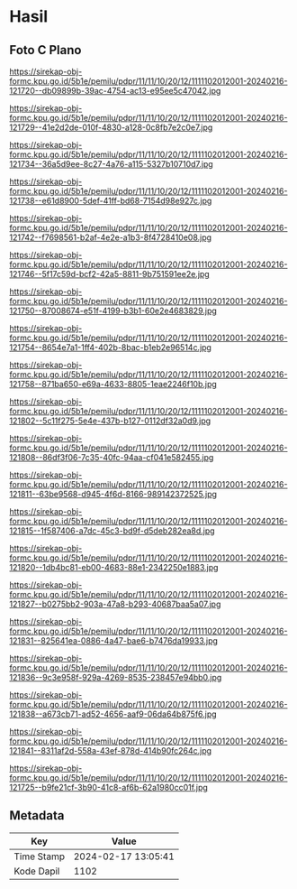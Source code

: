 # Hasil

## Foto C Plano

https://sirekap-obj-formc.kpu.go.id/5b1e/pemilu/pdpr/11/11/10/20/12/1111102012001-20240216-121720--db09899b-39ac-4754-ac13-e95ee5c47042.jpg

https://sirekap-obj-formc.kpu.go.id/5b1e/pemilu/pdpr/11/11/10/20/12/1111102012001-20240216-121729--41e2d2de-010f-4830-a128-0c8fb7e2c0e7.jpg

https://sirekap-obj-formc.kpu.go.id/5b1e/pemilu/pdpr/11/11/10/20/12/1111102012001-20240216-121734--36a5d9ee-8c27-4a76-a115-5327b10710d7.jpg

https://sirekap-obj-formc.kpu.go.id/5b1e/pemilu/pdpr/11/11/10/20/12/1111102012001-20240216-121738--e61d8900-5def-41ff-bd68-7154d98e927c.jpg

https://sirekap-obj-formc.kpu.go.id/5b1e/pemilu/pdpr/11/11/10/20/12/1111102012001-20240216-121742--f7698561-b2af-4e2e-a1b3-8f4728410e08.jpg

https://sirekap-obj-formc.kpu.go.id/5b1e/pemilu/pdpr/11/11/10/20/12/1111102012001-20240216-121746--5f17c59d-bcf2-42a5-8811-9b751591ee2e.jpg

https://sirekap-obj-formc.kpu.go.id/5b1e/pemilu/pdpr/11/11/10/20/12/1111102012001-20240216-121750--87008674-e51f-4199-b3b1-60e2e4683829.jpg

https://sirekap-obj-formc.kpu.go.id/5b1e/pemilu/pdpr/11/11/10/20/12/1111102012001-20240216-121754--8654e7a1-1ff4-402b-8bac-b1eb2e96514c.jpg

https://sirekap-obj-formc.kpu.go.id/5b1e/pemilu/pdpr/11/11/10/20/12/1111102012001-20240216-121758--871ba650-e69a-4633-8805-1eae2246f10b.jpg

https://sirekap-obj-formc.kpu.go.id/5b1e/pemilu/pdpr/11/11/10/20/12/1111102012001-20240216-121802--5c11f275-5e4e-437b-b127-0112df32a0d9.jpg

https://sirekap-obj-formc.kpu.go.id/5b1e/pemilu/pdpr/11/11/10/20/12/1111102012001-20240216-121808--86df3f06-7c35-40fc-94aa-cf041e582455.jpg

https://sirekap-obj-formc.kpu.go.id/5b1e/pemilu/pdpr/11/11/10/20/12/1111102012001-20240216-121811--63be9568-d945-4f6d-8166-989142372525.jpg

https://sirekap-obj-formc.kpu.go.id/5b1e/pemilu/pdpr/11/11/10/20/12/1111102012001-20240216-121815--1f587406-a7dc-45c3-bd9f-d5deb282ea8d.jpg

https://sirekap-obj-formc.kpu.go.id/5b1e/pemilu/pdpr/11/11/10/20/12/1111102012001-20240216-121820--1db4bc81-eb00-4683-88e1-2342250e1883.jpg

https://sirekap-obj-formc.kpu.go.id/5b1e/pemilu/pdpr/11/11/10/20/12/1111102012001-20240216-121827--b0275bb2-903a-47a8-b293-40687baa5a07.jpg

https://sirekap-obj-formc.kpu.go.id/5b1e/pemilu/pdpr/11/11/10/20/12/1111102012001-20240216-121831--825641ea-0886-4a47-bae6-b7476da19933.jpg

https://sirekap-obj-formc.kpu.go.id/5b1e/pemilu/pdpr/11/11/10/20/12/1111102012001-20240216-121836--9c3e958f-929a-4269-8535-238457e94bb0.jpg

https://sirekap-obj-formc.kpu.go.id/5b1e/pemilu/pdpr/11/11/10/20/12/1111102012001-20240216-121838--a673cb71-ad52-4656-aaf9-06da64b875f6.jpg

https://sirekap-obj-formc.kpu.go.id/5b1e/pemilu/pdpr/11/11/10/20/12/1111102012001-20240216-121841--8311af2d-558a-43ef-878d-414b90fc264c.jpg

https://sirekap-obj-formc.kpu.go.id/5b1e/pemilu/pdpr/11/11/10/20/12/1111102012001-20240216-121725--b9fe21cf-3b90-41c8-af6b-62a1980cc01f.jpg


## Metadata

| Key        | Value               |
| ---------- | ------------------- |
| Time Stamp | 2024-02-17 13:05:41 |
| Kode Dapil | 1102                |




